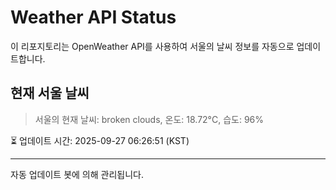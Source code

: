
# Weather API Status

이 리포지토리는 OpenWeather API를 사용하여 서울의 날씨 정보를 자동으로 업데이트합니다.

## 현재 서울 날씨
> 서울의 현재 날씨: broken clouds, 온도: 18.72°C, 습도: 96%

⏳ 업데이트 시간: 2025-09-27 06:26:51 (KST)

---
자동 업데이트 봇에 의해 관리됩니다.
